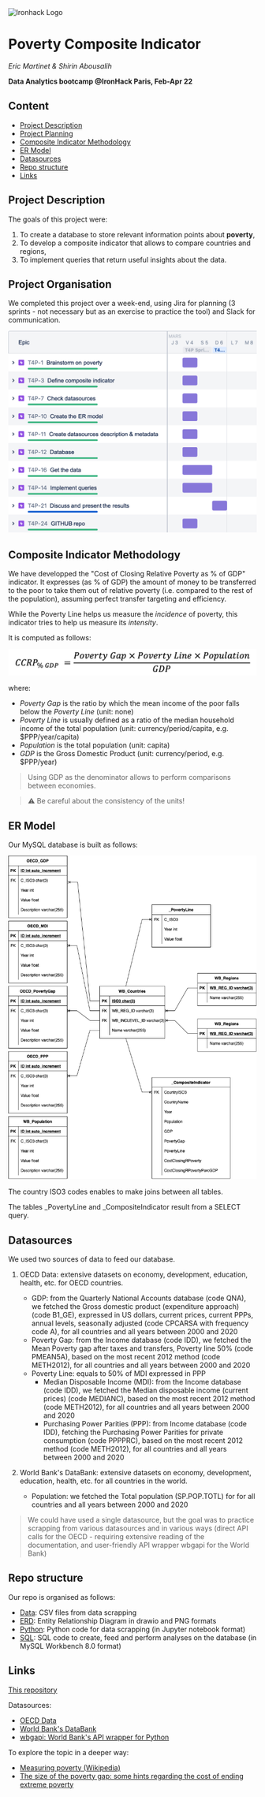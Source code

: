 <img src="https://bit.ly/2VnXWr2" alt="Ironhack Logo" width="100"/>

# Poverty Composite Indicator
*Eric Martinet & Shirin Abousalih*

**Data Analytics bootcamp @IronHack Paris, Feb-Apr 22**

## Content
- [Project Description](#project-description)
- [Project Planning](#project-planning)
- [Composite Indicator Methodology](#composite-indicator-methodology)
- [ER Model](#er-model)
- [Datasources](#datasources)
- [Repo structure](#repo-structure)
- [Links](#links)

## Project Description
The goals of this project were:

1. To create a database to store relevant information points about **poverty**,
2. To develop a composite indicator that allows to compare countries and regions,
3. To implement queries that return useful insights about the data.

## Project Organisation
We completed this project over a week-end, using Jira for planning (3 sprints - not necessary but as an exercise to practice the tool) and Slack for communication.

![JIRA planning](./JIRA_planning.png)

## Composite Indicator Methodology
We have developped the "Cost of Closing Relative Poverty as % of GDP" indicator. It expresses (as % of GDP) the amount of money to be transferred to the poor to take them out of relative poverty (i.e. compared to the rest of the population), assuming perfect transfer targeting and efficiency.

While the Poverty Line helps us measure the *incidence* of poverty, this indicator tries to help us measure its *intensity*.

It is computed as follows:

![CCRP %GDP formula](./CCRP_indicator.png)

where:

- *Poverty Gap* is the ratio by which the mean income of the poor falls below the *Poverty Line* (unit: none)
- *Poverty Line* is usually defined as a ratio of the median household income of the total population (unit: currency/period/capita, e.g. $PPP/year/capita)
- *Population* is the total population (unit: capita)
- *GDP* is the Gross Domestic Product (unit: currency/period, e.g. $PPP/year)

> Using GDP as the denominator allows to perform comparisons between economies.

> :warning: Be careful about the consistency of the units!

## ER Model
Our MySQL database is built as follows:

![ERD](./ERD/ERD.png)

The country ISO3 codes enables to make joins between all tables.

The tables \_PovertyLine and \_CompositeIndicator result from a SELECT query.


## Datasources

We used two sources of data to feed our database.

1. OECD Data: extensive datasets on economy, development, education, health, etc. for OECD countries.
	- GDP: from the Quarterly National Accounts database (code QNA), we fetched the Gross domestic product (expenditure approach) (code B1_GE), expressed in US dollars, current prices, current PPPs, annual levels, seasonally adjusted (code CPCARSA with frequency code A), for all countries and all years between 2000 and 2020
	- Poverty Gap: from the Income database (code IDD), we fetched the Mean Poverty gap after taxes and transfers, Poverty line 50% (code PMEAN5A), based on the most recent 2012 method (code METH2012), for all countries and all years between 2000 and 2020
	- Poverty Line: equals to 50% of MDI expressed in PPP
		- Median Disposable Income (MDI): from the Income database (code IDD), we fetched the Median disposable income (current prices) (code MEDIANC), based on the most recent 2012 method (code METH2012), for all countries and all years between 2000 and 2020
		- Purchasing Power Parities (PPP): from Income database (code IDD), fetching the Purchasing Power Parities for private consumption (code PPPPRC), based on the most recent 2012 method (code METH2012), for all countries and all years between 2000 and 2020

2. World Bank's DataBank: extensive datasets on economy, development, education, health, etc. for all countries in the world.
	- Population: we fetched the Total population (SP.POP.TOTL) for for all countries and all years between 2000 and 2020

> We could have used a single datasource, but the goal was to practice scrapping from various datasources and in various ways (direct API calls for the OECD - requiring extensive reading of the documentation, and user-friendly API wrapper wbgapi for the World Bank)



## Repo structure

Our repo is organised as follows:

- [Data](./Data): CSV files from data scrapping
- [ERD](./ERD): Entity Relationship Diagram in drawio and PNG formats
- [Python](./Python): Python code for data scrapping (in Jupyter notebook format)
- [SQL](./SQL): SQL code to create, feed and perform analyses on the database (in MySQL Workbench 8.0 format)

## Links
[This repository](https://github.com/eric-martinet/Poverty_composite_indicator/)

Datasources:

- [OECD Data](https://data.oecd.org)
- [World Bank's DataBank](https://databank.worldbank.org)
- [wbgapi: World Bank's API wrapper for Python](https://pypi.org/project/wbgapi/)

To explore the topic in a deeper way:

- [Measuring poverty (Wikipedia)](https://en.wikipedia.org/wiki/Measuring_poverty)
- [The size of the poverty gap: some hints regarding the cost of ending extreme poverty](https://ourworldindata.org/size-poverty-gap)